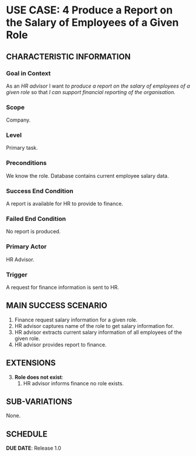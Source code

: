 # USE CASE: 4 Produce a Report on the Salary of Employees of a Given Role

## CHARACTERISTIC INFORMATION

### Goal in Context

As an *HR advisor* I want *to produce a report on the salary of employees of a given role* so that *I can support financial reporting of the organisation.*

### Scope

Company.

### Level

Primary task.

### Preconditions

We know the role.  Database contains current employee salary data.

### Success End Condition

A report is available for HR to provide to finance.

### Failed End Condition

No report is produced.

### Primary Actor

HR Advisor.

### Trigger

A request for finance information is sent to HR.

## MAIN SUCCESS SCENARIO

1. Finance request salary information for a given role.
2. HR advisor captures name of the role to get salary information for.
3. HR advisor extracts current salary information of all employees of the given role.
4. HR advisor provides report to finance.

## EXTENSIONS

3. **Role does not exist**:
   1. HR advisor informs finance no role exists.

## SUB-VARIATIONS

None.

## SCHEDULE

**DUE DATE**: Release 1.0
